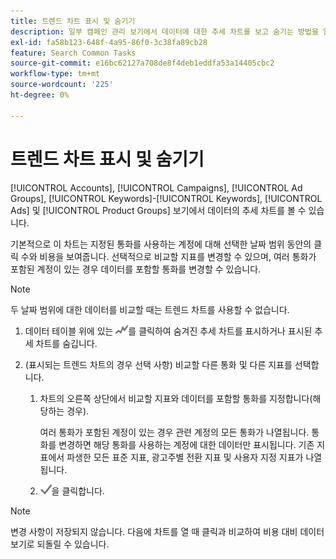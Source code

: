 ```yaml
---
title: 트렌드 차트 표시 및 숨기기
description: 일부 캠페인 관리 보기에서 데이터에 대한 추세 차트를 보고 숨기는 방법을 알아봅니다.
exl-id: fa58b123-648f-4a95-86f0-3c38fa89cb28
feature: Search Common Tasks
source-git-commit: e16bc62127a708de8f4deb1eddfa53a14405cbc2
workflow-type: tm+mt
source-wordcount: '225'
ht-degree: 0%

---
```


# 트렌드 차트 표시 및 숨기기

[!UICONTROL Accounts], [!UICONTROL Campaigns], [!UICONTROL Ad Groups], [!UICONTROL Keywords]-[!UICONTROL Keywords], [!UICONTROL Ads] 및 [!UICONTROL Product Groups] 보기에서 데이터의 추세 차트를 볼 수 있습니다.

기본적으로 이 차트는 지정된 통화를 사용하는 계정에 대해 선택한 날짜 범위 동안의 클릭 수와 비용을 보여줍니다. 선택적으로 비교할 지표를 변경할 수 있으며, 여러 통화가 포함된 계정이 있는 경우 데이터를 포함할 통화를 변경할 수 있습니다.

>[!NOTE]
>
>두 날짜 범위에 대한 데이터를 비교할 때는 트렌드 차트를 사용할 수 없습니다.

1. 데이터 테이블 위에 있는 ![차트](/help/search-social-commerce/assets/trend-chart.png "차트")를 클릭하여 숨겨진 추세 차트를 표시하거나 표시된 추세 차트를 숨깁니다.

1. (표시되는 트렌드 차트의 경우 선택 사항) 비교할 다른 통화 및 다른 지표를 선택합니다.

   1. 차트의 오른쪽 상단에서 비교할 지표와 데이터를 포함할 통화를 지정합니다(해당하는 경우).

      여러 통화가 포함된 계정이 있는 경우 관련 계정의 모든 통화가 나열됩니다. 통화를 변경하면 해당 통화를 사용하는 계정에 대한 데이터만 표시됩니다. 기존 지표에서 파생한 모든 표준 지표, 광고주별 전환 지표 및 사용자 지정 지표가 나열됩니다.

   1. ![저장](/help/search-social-commerce/assets/save-checkmark.png "저장")을 클릭합니다.

>[!NOTE]
>
>변경 사항이 저장되지 않습니다. 다음에 차트를 열 때 클릭과 비교하여 비용 대비 데이터 보기로 되돌릴 수 있습니다.
